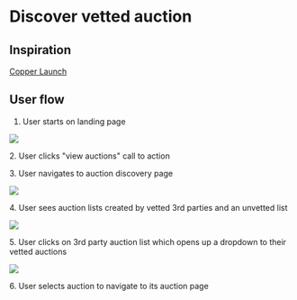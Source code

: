 # Discover vetted auction

## Inspiration

[Copper Launch](https://copperlaunch.com)

## User flow

1. User starts on landing page

![](../assets/copper/landing_page.png)

2\. User clicks "view auctions" call to action

3\. User navigates to auction discovery page

![](../assets/copper/auction_discovery_page.png)

4\. User sees auction lists created by vetted 3rd parties and an unvetted list&#x20;

![](../assets/copper/auction_discovery.png)

5\. User clicks on 3rd party auction list which opens up a dropdown to their vetted auctions

![](../assets/copper/vetted_auction_list.png)

6\. User selects auction to navigate to its auction page
